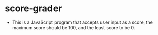 # score-grader

- This is a JavaScript program that accepts user input as a score, the maximum score should be 100, and the least score to be 0.